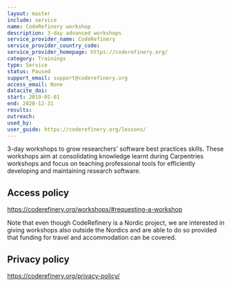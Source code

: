 ```yaml
---
layout: master
include: service
name: CodeRefinery workshop
description: 3-day advanced workshops
service_provider_name: CodeRefinery
service_provider_country_code: 
service_provider_homepage: https://coderefinery.org/
category: Trainings
type: Service
status: Paused
support_email: support@coderefinery.org
access_email: None
datacite_doi: 
start: 2019-01-01
end: 2020-12-31
results:
outreach:
used_by: 
user_guide: https://coderefinery.org/lessons/
---
```

3-day workshops to grow researchers' software best practices skills. These workshops aim at consolidating knowledge learnt during Carpentries workshops and focus on teaching professional tools for efficiently developing and maintaining research software.

## Access policy
https://coderefinery.org/workshops/#requesting-a-workshop

Note that even though CodeRefinery is a Nordic project, we are interested in giving workshops also outside the Nordics and are able to do so provided that funding for travel and accommodation can be covered.

## Privacy policy
https://coderefinery.org/privacy-policy/
